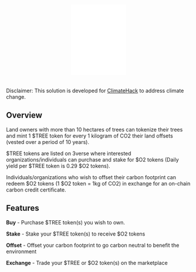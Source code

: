 <div align="center">
  <img src="/public/static/logo_words_white.png" alt="3verse Logo" width="150px" />
</div>

<br />

Disclaimer: This solution is developed for [ClimateHack](https://climatehack.io/) to address climate change.

## Overview
  
Land owners with more than 10 hectares of trees can tokenize their trees and mint 1 $TREE token for every 1 kilogram of CO2 their land offsets (vested over a period of 10 years).

$TREE tokens are listed on 3verse where interested organizations/individuals can purchase and stake for $O2 tokens (Daily yield per $TREE token is 0.29 $O2 tokens).

Individuals/organizations who wish to offset their carbon footprint can redeem $O2 tokens (1 $O2 token = 1kg of CO2) in exchange for an on-chain carbon credit certificate.

## Features

**Buy** - Purchase $TREE token(s) you wish to own.

**Stake** - Stake your $TREE token(s) to receive $O2 tokens

**Offset** - Offset your carbon footprint to go carbon neutral to benefit the environment

**Exchange** - Trade your $TREE or $O2 token(s) on the marketplace

